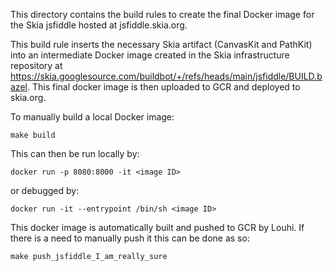 This directory contains the build rules to create the final Docker image for
the Skia jsfiddle hosted at jsfiddle.skia.org.

This build rule inserts the necessary Skia artifact (CanvasKit and PathKit) into
an intermediate Docker image created in the Skia infrastructure repository at
https://skia.googlesource.com/buildbot/+/refs/heads/main/jsfiddle/BUILD.bazel.
This final docker image is then uploaded to GCR and deployed to skia.org.

To manually build a local Docker image:

    make build

This can then be run locally by:

    docker run -p 8080:8000 -it <image ID>

or debugged by:

    docker run -it --entrypoint /bin/sh <image ID>

This docker image is automatically built and pushed to GCR by Louhi. If there
is a need to manually push it this can be done as so:

    make push_jsfiddle_I_am_really_sure